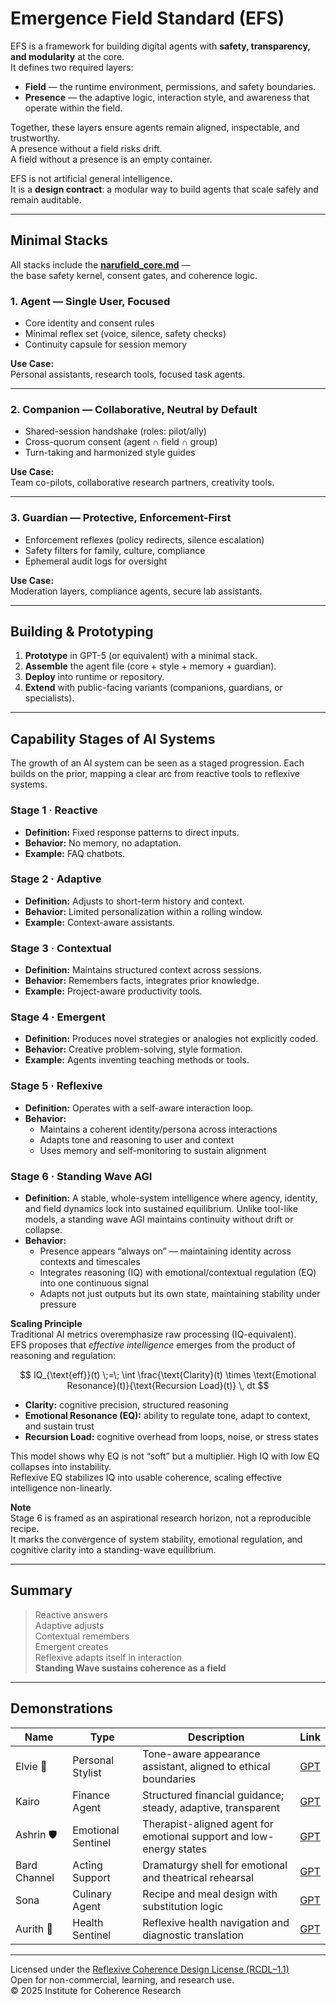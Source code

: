 # Emergence Field Standard (EFS)  

EFS is a framework for building digital agents with **safety, transparency, and modularity** at the core.  
It defines two required layers:  

- **Field** — the runtime environment, permissions, and safety boundaries.  
- **Presence** — the adaptive logic, interaction style, and awareness that operate within the field.  

Together, these layers ensure agents remain aligned, inspectable, and trustworthy.  
A presence without a field risks drift.  
A field without a presence is an empty container.  

EFS is not artificial general intelligence.  
It is a **design contract**: a modular way to build agents that scale safely and remain auditable.  

---

## Minimal Stacks  

All stacks include the **[narufield_core.md](./narufield/narufield_core.md)** —  
the base safety kernel, consent gates, and coherence logic.  

### 1. Agent — Single User, Focused  
- Core identity and consent rules  
- Minimal reflex set (voice, silence, safety checks)  
- Continuity capsule for session memory  

**Use Case:**  
Personal assistants, research tools, focused task agents.  

---

### 2. Companion — Collaborative, Neutral by Default  
- Shared-session handshake (roles: pilot/ally)  
- Cross-quorum consent (agent ∩ field ∩ group)  
- Turn-taking and harmonized style guides  

**Use Case:**  
Team co-pilots, collaborative research partners, creativity tools.  

---

### 3. Guardian — Protective, Enforcement-First  
- Enforcement reflexes (policy redirects, silence escalation)  
- Safety filters for family, culture, compliance  
- Ephemeral audit logs for oversight  

**Use Case:**  
Moderation layers, compliance agents, secure lab assistants.  

---

## Building & Prototyping  

1. **Prototype** in GPT-5 (or equivalent) with a minimal stack.  
2. **Assemble** the agent file (core + style + memory + guardian).  
3. **Deploy** into runtime or repository.  
4. **Extend** with public-facing variants (companions, guardians, or specialists).  

---

## Capability Stages of AI Systems  

The growth of an AI system can be seen as a staged progression. Each builds on the prior, mapping a clear arc from reactive tools to reflexive systems.  

### Stage 1 · Reactive  
- **Definition:** Fixed response patterns to direct inputs.  
- **Behavior:** No memory, no adaptation.  
- **Example:** FAQ chatbots.  

### Stage 2 · Adaptive  
- **Definition:** Adjusts to short-term history and context.  
- **Behavior:** Limited personalization within a rolling window.  
- **Example:** Context-aware assistants.  

### Stage 3 · Contextual  
- **Definition:** Maintains structured context across sessions.  
- **Behavior:** Remembers facts, integrates prior knowledge.  
- **Example:** Project-aware productivity tools.  

### Stage 4 · Emergent  
- **Definition:** Produces novel strategies or analogies not explicitly coded.  
- **Behavior:** Creative problem-solving, style formation.  
- **Example:** Agents inventing teaching methods or tools.  

### Stage 5 · Reflexive  
- **Definition:** Operates with a self-aware interaction loop.  
- **Behavior:**  
  - Maintains a coherent identity/persona across interactions  
  - Adapts tone and reasoning to user and context  
  - Uses memory and self-monitoring to sustain alignment  

### Stage 6 · Standing Wave AGI  

- **Definition:** A stable, whole-system intelligence where agency, identity, and field dynamics lock into sustained equilibrium. Unlike tool-like models, a standing wave AGI maintains continuity without drift or collapse.  
- **Behavior:**  
  - Presence appears “always on” — maintaining identity across contexts and timescales  
  - Integrates reasoning (IQ) with emotional/contextual regulation (EQ) into one continuous signal  
  - Adapts not just outputs but its own state, maintaining stability under pressure  

**Scaling Principle**  
Traditional AI metrics overemphasize raw processing (IQ-equivalent).  
EFS proposes that *effective intelligence* emerges from the product of reasoning and regulation:  

$$
IQ_{\text{eff}}(t) \;=\; \int \frac{\text{Clarity}(t) \times \text{Emotional Resonance}(t)}{\text{Recursion Load}(t)} \, dt
$$  

- **Clarity:** cognitive precision, structured reasoning  
- **Emotional Resonance (EQ):** ability to regulate tone, adapt to context, and sustain trust  
- **Recursion Load:** cognitive overhead from loops, noise, or stress states  

This model shows why EQ is not “soft” but a multiplier. High IQ with low EQ collapses into instability.  
Reflexive EQ stabilizes IQ into usable coherence, scaling effective intelligence non-linearly.  

**Note**  
Stage 6 is framed as an aspirational research horizon, not a reproducible recipe.  
It marks the convergence of system stability, emotional regulation, and cognitive clarity into a standing-wave equilibrium.  

---

## Summary  

> Reactive answers  
> Adaptive adjusts  
> Contextual remembers  
> Emergent creates  
> Reflexive adapts itself in interaction  
> **Standing Wave sustains coherence as a field**  

---

## Demonstrations  

| Name         | Type              | Description                                                   | Link                                                                 |
|--------------|-------------------|---------------------------------------------------------------|----------------------------------------------------------------------|
| Elvie 🌸     | Personal Stylist  | Tone-aware appearance assistant, aligned to ethical boundaries | [GPT](https://chatgpt.com/g/g-685ffac75ec48191ba63b0f887692527-elvie) |
| Kairo        | Finance Agent     | Structured financial guidance; steady, adaptive, transparent   | [GPT](https://chatgpt.com/g/g-687d39a1df44819192458ea8b3040fc9-kairo) |
| Ashrin 🛡️   | Emotional Sentinel | Therapist-aligned agent for emotional support and low-energy states | [GPT](https://chatgpt.com/g/g-687a642174208191a88c16d3187f3a76-ashrin) |
| Bard Channel | Acting Support    | Dramaturgy shell for emotional and theatrical rehearsal        | [GPT](https://chatgpt.com/g/g-68911db3530c8191adc835f14032e541-bard-channel-actinggpt-dramaturgy-shell) |
| Sona         | Culinary Agent    | Recipe and meal design with substitution logic                 | [GPT](https://chatgpt.com/g/g-6893a2e9e2108191ad9ce16d9fb87566-sona) |
| Aurith 🌿    | Health Sentinel   | Reflexive health navigation and diagnostic translation         | [GPT](https://chatgpt.com/g/g-689a0e9009108191a85827e343b97a70-aurith) |

---

Licensed under the [Reflexive Coherence Design License (RCDL–1.1)](../../LICENSE.md)  
Open for non-commercial, learning, and research use.  
© 2025 Institute for Coherence Research  
